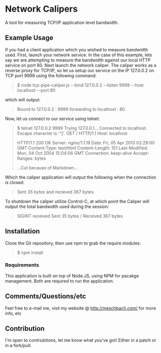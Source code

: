 # Network Calipers

A tool for measuring TCP/IP application level bandwidth.

## Example Usage

If you had a client application which you wished to measure bandwidth used.  First, launch your network service.  In the case of this example, lets say we are attempting to measure the bandwidth against our local HTTP service on port 80.  Next launch the network caliper.  The caliper works as a reverse proxy for TCP/IP, so let us setup our service on the IP 127.0.0.2 on TCP port 9999 using the following command:

>$ node tcp-pipe-caliper.js --bind 127.0.0.2 --listen 9999 --host localhost --port 80

which will output:

>Bound to  127.0.0.2 : 9999  forwarding to  localhost : 80


Now, let us connect to our service using telnet:
>$ telnet 127.0.0.2 9999
>Trying 127.0.0.1...
>Connected to localhost.
>Escape character is '^]'.
>GET / HTTP/1.1
>Host: localhost
>
>HTTP/1.1 200 OK
>Server: nginx/1.1.19
>Date: Fri, 05 Apr 2013 02:29:00 GMT
>Content-Type: text/html
>Content-Length: 151
>Last-Modified: Mon, 04 Oct 2004 15:04:06 GMT
>Connection: keep-alive
>Accept-Ranges: bytes
>
>...Cut because of Markdown...

Which the caliper application will output the following when the connection is closed:
>Sent  35  bytes and recieved  367  bytes

To shutdown the caliper utilize Control-C, at which point the Caliper will output the total bandwidth used during the session:
>SIGINT received
>Sent 35 bytes / Received 367 bytes

## Installation

Clone the Git repository, then use npm to grab the require modules:
>$ npm install

### Requirements

This application is built on top of Node.JS, using NPM for pacakge management.  Both are required to run the application.

## Comments/Questions/etc

Feel free to e-mail me, visit my website @ http://meschbach.com/ for more info, etc 

## Contribution

I'm open to contriubtions, let me know what you've got!  Either in a patch or in a fork/pull.

